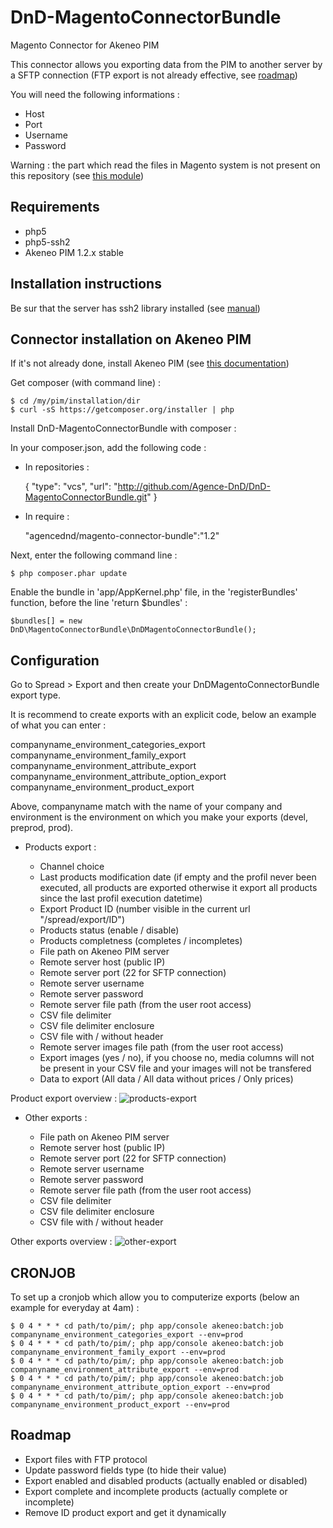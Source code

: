 DnD-MagentoConnectorBundle
==========================

Magento Connector for Akeneo PIM

This connector allows you exporting data from the PIM to another server by a SFTP connection (FTP export is not already effective, see [roadmap](#roadmap))

You will need the following informations :

- Host
- Port
- Username
- Password

Warning : the part which read the files in Magento system is not present on this repository (see [this module](https://github.com/Agence-DnD/DnD-PimConnector))

## Requirements

- php5
- php5-ssh2
- Akeneo PIM 1.2.x stable

## Installation instructions

Be sur that the server has ssh2 library installed (see [manual](http://php.net/manual/fr/ssh2.installation.php))

## Connector installation on Akeneo PIM

If it's not already done, install Akeneo PIM (see [this documentation](https://github.com/akeneo/pim-community-standard))

Get composer (with command line) :

    $ cd /my/pim/installation/dir
    $ curl -sS https://getcomposer.org/installer | php

Install DnD-MagentoConnectorBundle with composer :

In your composer.json, add the following code :

- In repositories :

    {
        "type": "vcs",
        "url": "http://github.com/Agence-DnD/DnD-MagentoConnectorBundle.git"
    }

- In require :

    "agencednd/magento-connector-bundle":"1.2"

Next, enter the following command line :

    $ php composer.phar update

Enable the bundle in 'app/AppKernel.php' file, in the 'registerBundles' function, before the line 'return $bundles' :

    $bundles[] = new DnD\MagentoConnectorBundle\DnDMagentoConnectorBundle();

## Configuration

Go to Spread > Export and then create your DnDMagentoConnectorBundle export type.

It is recommend to create exports with an explicit code, below an example of what you can enter :

companyname_environment_categories_export
companyname_environment_family_export
companyname_environment_attribute_export
companyname_environment_attribute_option_export
companyname_environment_product_export

Above, companyname match with the name of your company and environment is the environment on which you make your exports (devel, preprod, prod).

- Products export :

    - Channel choice
    - Last products modification date (if empty and the profil never been executed, all products are exported otherwise it export all products since the last profil execution datetime)
    - Export Product ID (number visible in the current url "/spread/export/ID")
    - Products status (enable / disable)
    - Products completness (completes / incompletes)
    - File path on Akeneo PIM server
    - Remote server host (public IP)
    - Remote server port (22 for SFTP connection)
    - Remote server username
    - Remote server password
    - Remote server file path (from the user root access)
    - CSV file delimiter
    - CSV file delimiter enclosure
    - CSV file with / without header
    - Remote server images file path (from the user root access)
    - Export images (yes / no), if you choose no, media columns will not be present in your CSV file and your images will not be transfered
    - Data to export (All data / All data without prices / Only prices)

Product export overview :
![products-export](http://img.dnd.fr/uploads/pim-screen1.png)

- Other exports :

    - File path on Akeneo PIM server
    - Remote server host (public IP)
    - Remote server port (22 for SFTP connection)
    - Remote server username
    - Remote server password
    - Remote server file path (from the user root access)
    - CSV file delimiter
    - CSV file delimiter enclosure
    - CSV file with / without header

Other exports overview :
![other-export](http://img.dnd.fr/uploads/pim-screen2.png)

## CRONJOB

To set up a cronjob which allow you to computerize exports (below an example for everyday at 4am) :

    $ 0 4 * * * cd path/to/pim/; php app/console akeneo:batch:job companyname_environment_categories_export --env=prod
    $ 0 4 * * * cd path/to/pim/; php app/console akeneo:batch:job companyname_environment_family_export --env=prod
    $ 0 4 * * * cd path/to/pim/; php app/console akeneo:batch:job companyname_environment_attribute_export --env=prod
    $ 0 4 * * * cd path/to/pim/; php app/console akeneo:batch:job companyname_environment_attribute_option_export --env=prod
    $ 0 4 * * * cd path/to/pim/; php app/console akeneo:batch:job companyname_environment_product_export --env=prod

## Roadmap

- Export files with FTP protocol
- Update password fields type (to hide their value)
- Export enabled and disabled products (actually enabled or disabled)
- Export complete and incomplete products (actually complete or incomplete)
- Remove ID product export and get it dynamically